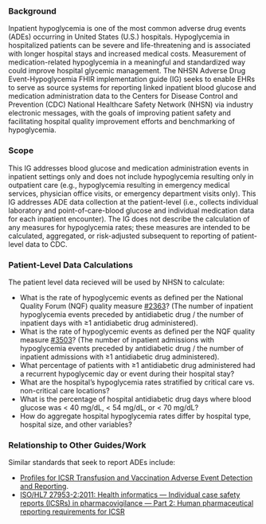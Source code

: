 ### Background

Inpatient hypoglycemia is one of the most common adverse drug events (ADEs) occurring in United States (U.S.) hospitals. Hypoglycemia in hospitalized patients can be severe and life-threatening and is associated with longer hospital stays and increased medical costs. Measurement of medication-related hypoglycemia in a meaningful and standardized way could improve hospital glycemic management. The NHSN Adverse Drug Event-Hypoglycemia FHIR implementation guide (IG) seeks to enable EHRs to serve as source systems for reporting linked inpatient blood glucose and medication administration data to the Centers for Disease Control and Prevention (CDC) National Healthcare Safety Network (NHSN) via industry electronic messages, with the goals of improving patient safety and facilitating hospital quality improvement efforts and benchmarking of hypoglycemia.

### Scope

This IG addresses blood glucose and medication administration events in inpatient settings only and does not include hypoglycemia resulting only in outpatient care (e.g., hypoglycemia resulting in emergency medical services, physician office visits, or emergency department visits only). This IG addresses ADE data collection at the patient-level (i.e., collects individual laboratory and point-of-care-blood glucose and individual medication data for each inpatient encounter). The IG does not describe the calculation of any measures for hypoglycemia rates; these measures are intended to be calculated, aggregated, or risk-adjusted subsequent to reporting of patient-level data to CDC.

### Patient-Level Data Calculations

The patient level data recieved will be used by NHSN to calculate:

* What is the rate of hypoglycemic events as defined per the National Quality Forum (NQF) quality measure [#2363](https://cmit.cms.gov/CMIT_public/ViewMeasure?MeasureId=3180)? (The number of inpatient hypoglycemia events preceded by antidiabetic drug / the number of inpatient days with ≥1 antidiabetic drug administered).
* What is the rate of hypoglycemic events as defined per the NQF quality measure [#3503](https://cmit.cms.gov/CMIT_public/ViewMeasure?MeasureId=6086)? (The number of inpatient admissions with hypoglycemia events preceded by antidiabetic drug / the number of inpatient admissions with ≥1 antidiabetic drug administered).
* What percentage of patients with ≥1 antidiabetic drug administered had a recurrent hypoglycemic day or event during their hospital stay?
* What are the hospital’s hypoglycemia rates stratified by critical care vs. non-critical care locations?
* What is the percentage of hospital antidiabetic drug days where blood glucose was < 40 mg/dL, < 54 mg/dL, or < 70 mg/dL?
* How do aggregate hospital hypoglycemia rates differ by hospital type, hospital size, and other variables?

### Relationship to Other Guides/Work

Similar standards that seek to report ADEs include: 
* [Profiles for ICSR Transfusion and Vaccination Adverse Event Detection and Reporting](https://build.fhir.org/ig/HL7/fhir-icsr-ae-reporting/branches/main/index.html).
* [ISO/HL7 27953-2:2011: Health informatics — Individual case safety reports (ICSRs) in pharmacovigilance — Part 2: Human pharmaceutical reporting requirements for ICSR](https://www.iso.org/standard/53825.html)